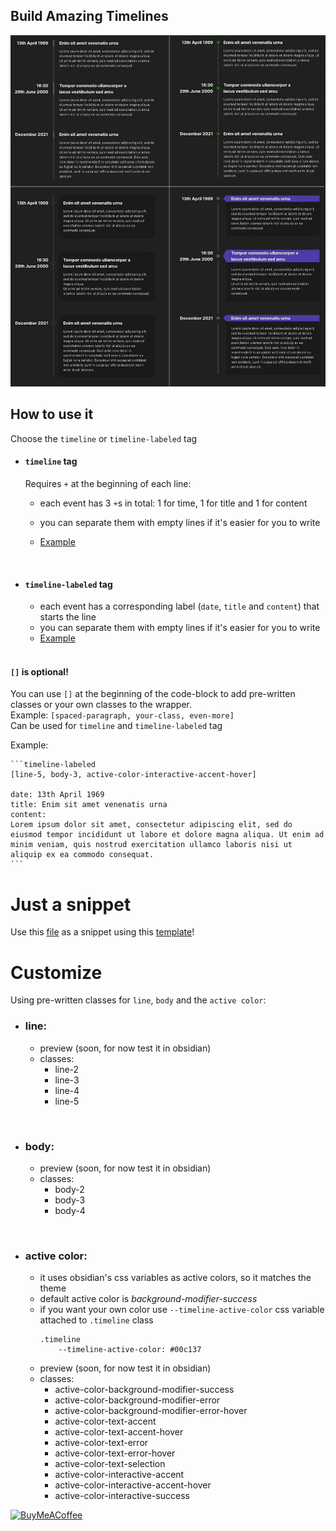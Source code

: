 ## Build Amazing Timelines

<img src="./readme_source/examples_4.jpg">

## How to use it

Choose the `timeline` or `timeline-labeled` tag

- #### `timeline` tag

  Requires `+` at the beginning of each line:

  - each event has 3 `+`s in total: 1 for time, 1 for title and 1 for content
  - you can separate them with empty lines if it's easier for you to write
  - [Example](./readme_source/timeline_tag.md)

    <br/>

- #### `timeline-labeled` tag

  - each event has a corresponding label (`date`, `title` and `content`) that starts the line
  - you can separate them with empty lines if it's easier for you to write
  - [Example](./readme_source/timeline_labeled_tag.md)

  <br/>

#### `[]` is optional!

You can use `[]` at the beginning of the code-block to add pre-written classes or your own classes to the wrapper. <br />
Example: `[spaced-paragraph, your-class, even-more]` <br />
Can be used for `timeline` and `timeline-labeled` tag <br />

Example:

    ```timeline-labeled
    [line-5, body-3, active-color-interactive-accent-hover]

    date: 13th April 1969
    title: Enim sit amet venenatis urna
    content:
    Lorem ipsum dolor sit amet, consectetur adipiscing elit, sed do eiusmod tempor incididunt ut labore et dolore magna aliqua. Ut enim ad minim veniam, quis nostrud exercitation ullamco laboris nisi ut aliquip ex ea commodo consequat.
    ```

# Just a snippet

Use this [file](./just_the_snippet/timeline.css) as a snippet using this [template](./just_the_snippet/template.md)!

# Customize

Using pre-written classes for `line`, `body` and the `active color`:

- ### line:
  - preview (soon, for now test it in obsidian)
  - classes:
    - line-2
    - line-3
    - line-4
    - line-5

<br />

- ### body:
  - preview (soon, for now test it in obsidian)
  - classes:
    - body-2
    - body-3
    - body-4

<br />

- ### active color:
  - it uses obsidian's css variables as active colors, so it matches the theme
  - default active color is _background-modifier-success_
  - if you want your own color use `--timeline-active-color` css variable attached to `.timeline` class
    ```
    .timeline
        --timeline-active-color: #00c137
    ```
  - preview (soon, for now test it in obsidian)
  - classes:
    - active-color-background-modifier-success
    - active-color-background-modifier-error
    - active-color-background-modifier-error-hover
    - active-color-text-accent
    - active-color-text-accent-hover
    - active-color-text-error
    - active-color-text-error-hover
    - active-color-text-selection
    - active-color-interactive-accent
    - active-color-interactive-accent-hover
    - active-color-interactive-success

[<img src="https://cdn.buymeacoffee.com/buttons/v2/default-yellow.png" alt="BuyMeACoffee" width="100">](https://www.buymeacoffee.com/CarSalesman)
